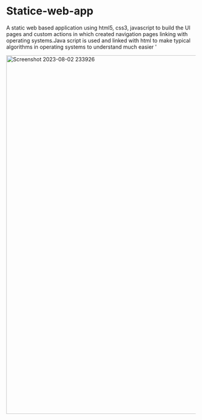 # Statice-web-app
A static web based application using html5, css3, javascript to build the UI pages and custom actions in which created navigation pages linking with operating systems.Java script is used and linked with html to make typical algorithms in operating systems to understand much easier
'

<img width="955" alt="Screenshot 2023-08-02 233926" src="https://github.com/kavyalingutla/Statice-web-app/assets/91370631/662db126-a09c-420a-8aa3-cc8c07ecbf23">
